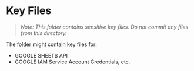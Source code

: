 # Key Files

> *Note:* _This folder contains sensitive key files. Do not commit any files from this directory._

The folder might contain key files for:
- GOOGLE SHEETS API
- GOOGLE IAM Service Account Credentials, etc.

